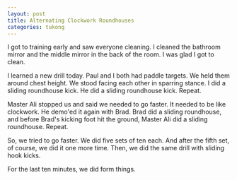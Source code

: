 ```yaml
---
layout: post
title: Alternating Clockwork Roundhouses
categories: tukong 
---
```


I got to training early and saw everyone cleaning. I cleaned the bathroom mirror
and the middle mirror in the back of the room. I was glad I got to clean.

I learned a new drill today. Paul and I both had paddle targets. We held them
around chest height. We stood facing each other in sparring stance. I did a
sliding roundhouse kick. He did a sliding roundhouse kick. Repeat.

Master Ali stopped us and said we needed to go faster. It needed to be like
clockwork. He demo'ed it again with Brad. Brad did a sliding roundhouse, and
before Brad's kicking foot hit the ground, Master Ali did a sliding roundhouse.
Repeat.

So, we tried to go faster. We did five sets of ten each. And after the fifth
set, of course, we did it one more time. Then, we did the same drill with
sliding hook kicks.

For the last ten minutes, we did form things.
